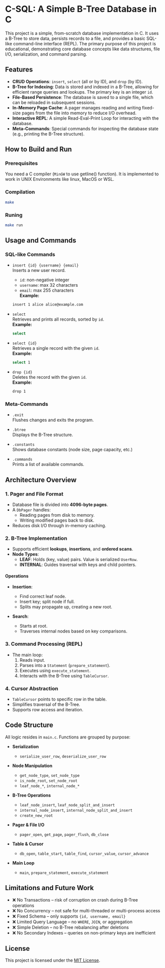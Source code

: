 # C-SQL: A Simple B-Tree Database in C

This project is a simple, from-scratch database implementation in C. It uses a B-Tree to store data, persists records to a file, and provides a basic SQL-like command-line interface (REPL). The primary purpose of this project is educational, demonstrating core database concepts like data structures, file I/O, serialization, and command parsing.

## Features
-   **CRUD Operations**: `insert`, `select` (all or by ID), and `drop` (by ID).
-   **B-Tree for Indexing**: Data is stored and indexed in a B-Tree, allowing for efficient range queries and lookups. The primary key is an integer `id`.
-   **File-Based Persistence**: The database is saved to a single file, which can be reloaded in subsequent sessions.
-   **In-Memory Page Cache**: A pager manages reading and writing fixed-size pages from the file into memory to reduce I/O overhead.
-   **Interactive REPL**: A simple Read-Eval-Print Loop for interacting with the database.
-   **Meta-Commands**: Special commands for inspecting the database state (e.g., printing the B-Tree structure).

## How to Build and Run

### Prerequisites

You need a C compiler (`MinGW` to use getline() function). It is implemented to work in UNIX Environments like linux, MacOS or WSL.

### Compilation

```bash
make
```

### Runing

```bash
make run
```

## Usage and Commands

### SQL-like Commands

- `insert {id} {username} {email}`  
  Inserts a new user record.  
  - `id`: non-negative integer  
  - `username`: max 32 characters  
  - `email`: max 255 characters  
  **Example:**  
  ```bash
  insert 1 alice alice@example.com
  ```

- `select`  
  Retrieves and prints all records, sorted by `id`.  
  **Example:**  
  ```bash
  select
  ```

- `select {id}`  
  Retrieves a single record with the given `id`.  
  **Example:**  
  ```bash
  select 1
  ```

- `drop {id}`  
  Deletes the record with the given `id`.  
  **Example:**  
  ```bash
  drop 1
  ```

### Meta-Commands

- `.exit`  
  Flushes changes and exits the program.

- `.btree`  
  Displays the B-Tree structure.

- `.constants`  
  Shows database constants (node size, page capacity, etc.)

- `.commands`  
  Prints a list of available commands.

## Architecture Overview

### 1. Pager and File Format

- Database file is divided into **4096-byte pages**.
- A `DbPager` handles:
  - Reading pages from disk to memory.
  - Writing modified pages back to disk.
- Reduces disk I/O through in-memory caching.

### 2. B-Tree Implementation

- Supports efficient **lookups**, **insertions**, and **ordered scans**.
- **Node Types**:
  - **LEAF**: Holds (key, value) pairs. Value is serialized `UserRow`.
  - **INTERNAL**: Guides traversal with keys and child pointers.

#### Operations

- **Insertion**:  
  - Find correct leaf node.
  - Insert key; split node if full.
  - Splits may propagate up, creating a new root.

- **Search**:  
  - Starts at root.
  - Traverses internal nodes based on key comparisons.

### 3. Command Processing (REPL)

- The main loop:
  1. Reads input.
  2. Parses into a `Statement` (`prepare_statement`).
  3. Executes using `execute_statement`.
  4. Interacts with the B-Tree using `TableCursor`.

### 4. Cursor Abstraction

- `TableCursor` points to specific row in the table.
- Simplifies traversal of the B-Tree.
- Supports row access and iteration.

## Code Structure

All logic resides in `main.c`. Functions are grouped by purpose:

- **Serialization**
  - `serialize_user_row`, `deserialize_user_row`

- **Node Manipulation**
  - `get_node_type`, `set_node_type`
  - `is_node_root`, `set_node_root`
  - `leaf_node_*`, `internal_node_*`

- **B-Tree Operations**
  - `leaf_node_insert`, `leaf_node_split_and_insert`
  - `internal_node_insert`, `internal_node_split_and_insert`
  - `create_new_root`

- **Pager & File I/O**
  - `pager_open`, `get_page`, `pager_flush`, `db_close`

- **Table & Cursor**
  - `db_open`, `table_start`, `table_find`, `cursor_value`, `cursor_advance`

- **Main Loop**
  - `main`, `prepare_statement`, `execute_statement`

## Limitations and Future Work

- ❌ No Transactions – risk of corruption on crash during B-Tree operations  
- ❌ No Concurrency – not safe for multi-threaded or multi-process access  
- ❌ Fixed Schema – only supports `{id, username, email}`  
- ❌ Limited Query Language – no `WHERE`, `JOIN`, or aggregation  
- ❌ Simple Deletion – no B-Tree rebalancing after deletions  
- ❌ No Secondary Indexes – queries on non-primary keys are inefficient

## License

This project is licensed under the [MIT License](https://opensource.org/licenses/MIT).